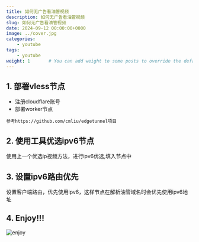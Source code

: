 ```yaml
---
title: 如何无广告看油管视频
description: 如何无广告看油管视频
slug: 如何无广告看油管视频
date: 2024-09-12 00:00:00+0000
image: ../cover.jpg
categories:
    - youtube
tags:
    - youtube
weight: 1       # You can add weight to some posts to override the default sorting (date descending)
---
```


## 1. 部署vless节点 ##
 - 注册cloudflare账号
 - 部署worker节点
```
参考https://github.com/cmliu/edgetunnel项目
```
## 2. 使用工具优选ipv6节点 ##
使用上一个优选ip视频方法，进行ipv6优选,填入节点中

## 3. 设置ipv6路由优先 ##
设置客户端路由，优先使用ipv6，这样节点在解析油管域名时会优先使用ipv6地址
## 4. Enjoy!!! ##
![enjoy](https://unsplash.com/fr/photos/une-table-blanche-avec-un-miroir-et-un-parasol-dessus-ZWq7ede_hHI)